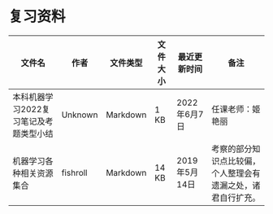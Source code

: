 # 复习资料

文件名|作者|文件类型|文件大小|最近更新时间|备注
---|---|---|---|---|---
本科机器学习2022复习笔记及考题类型小结|Unknown|Markdown|1 KB|2022年6月7日|任课老师：姬艳丽
机器学习各种相关资源集合|fishroll|Markdown|14 KB|2019年5月14日|考察的部分知识点比较偏，个人整理会有遗漏之处，诸君自行扩充。

